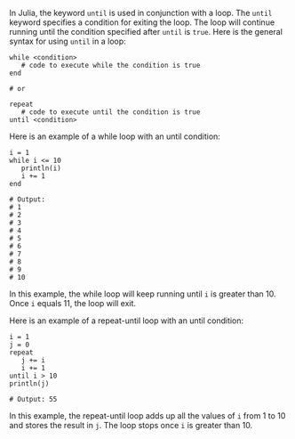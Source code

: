 In Julia, the keyword `until` is used in conjunction with a loop. The `until` keyword specifies a condition for exiting the loop. The loop will continue running until the condition specified after `until` is `true`. Here is the general syntax for using `until` in a loop:

```
while <condition>
   # code to execute while the condition is true
end

# or 

repeat
   # code to execute until the condition is true
until <condition>
```

Here is an example of a while loop with an until condition:

```
i = 1
while i <= 10
   println(i)
   i += 1
end

# Output: 
# 1
# 2
# 3
# 4
# 5
# 6
# 7
# 8
# 9
# 10
```

In this example, the while loop will keep running until `i` is greater than 10. Once `i` equals 11, the loop will exit.

Here is an example of a repeat-until loop with an until condition:

```
i = 1
j = 0
repeat
   j += i
   i += 1
until i > 10
println(j)

# Output: 55
```

In this example, the repeat-until loop adds up all the values of `i` from 1 to 10 and stores the result in `j`. The loop stops once `i` is greater than 10.
